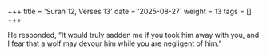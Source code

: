 +++
title = 'Surah 12, Verses 13'
date = '2025-08-27'
weight = 13
tags = []
+++

He responded, “It would truly sadden me if you took him away with you, and I fear that a wolf may devour him while you are negligent of him.”